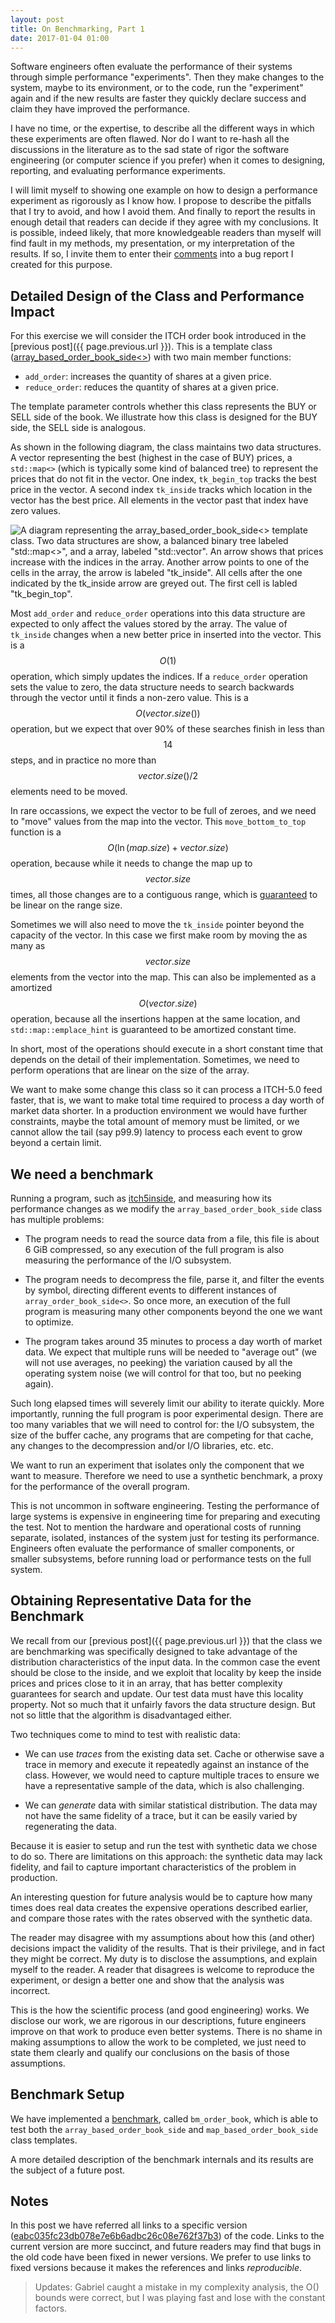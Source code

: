 ```yaml
---
layout: post
title: On Benchmarking, Part 1
date: 2017-01-04 01:00
---
```


Software engineers often evaluate the performance of their systems
through simple performance "experiments".  Then they make changes to
the system, maybe to its environment, or to the code, run the
"experiment" again and if the new results are faster they quickly
declare success and claim they have improved the performance.

I have no time, or the expertise, to describe all the different ways
in which these experiments are often flawed.  Nor do I want to re-hash
all the discussions in the literature as to the sad state of rigor 
the software engineering (or computer science if you prefer) when it
comes to designing, reporting, and evaluating performance experiments.

I will limit myself to showing one example on how to
design a performance experiment as rigorously as I know how.
I propose to describe the pitfalls that I try to avoid,
and how I avoid them.
And finally to report the results in enough detail that readers can
decide if they agree with my conclusions.
It is possible, indeed likely, that more knowledgeable readers than
myself will find fault in my methods, my presentation, or my
interpretation of the results.
If so, I invite them to enter their
[comments](https://github.com/coryan/coryan.github.io/issues/1)
into a bug report I created for this purpose.

## Detailed Design of the Class and Performance Impact

For this exercise we will consider the ITCH order book introduced in
the [previous post]({{ page.previous.url }}).
This is a template class ([array_based_order_book_side<>](https://github.com/coryan/jaybeams/blob/eabc035fc23db078e7e6b6adbc26c08e762f37b3/jb/itch5/array_based_order_book.hpp#L127))
with two main member functions:

* `add_order`: increases the quantity of shares at a given price.
* `reduce_order`: reduces the quantity of shares at a given price.

The template parameter controls whether this class represents the BUY
or SELL side of the book.  We illustrate how this class is designed
for the BUY side, the SELL side is analogous.

As shown in the following diagram, the class maintains two data
structures.  A vector representing the best (highest in the case of
BUY) prices, a `std::map<>` (which is typically some kind of balanced
tree) to represent the prices that do not fit in the vector.
One index, `tk_begin_top` tracks the best price in the vector.  A
second index `tk_inside` tracks which location in the vector has the
best price.  All elements in the vector past that index have zero values.

![A diagram representing the array_based_order_book_side<> template
 class.  Two data structures are show, a balanced binary tree
 labeled "std::map<>", and a array, labeled "std::vector".
 An arrow shows that prices increase with the indices in the array.
 Another arrow points to one of the cells in the array, the arrow is
 labeled "tk_inside".
 All cells after the one indicated by the tk_inside arrow are greyed
 out.
 The first cell is labled "tk_begin_top".
 ](/public/2017-01-04-array_based_order_book_side-basic.svg
 "The array_based_order_book_side<> internal data structures.")

Most `add_order` and `reduce_order` operations into this data
structure are expected to only affect the values stored by the array.
The value of `tk_inside` changes when a new better price in inserted
into the vector.
This is a $$O(1)$$ operation, which simply updates the indices.
If a `reduce_order` operation sets the value to zero, the data
structure needs to search backwards through the vector until it finds
a non-zero value.
This is a $$O(vector.size())$$ operation, but we expect
that over 90% of these searches finish in less than $$14$$ steps,
and in practice no more than $$vector.size() / 2$$ elements need to be
moved.

In rare occassions, we expect the vector to be full of zeroes, and we
need to "move" values from the map into the vector.  This
`move_bottom_to_top` function is a
$$O(\ln(map.size)  + vector.size)$$ operation,
because while it needs to change the map up to $$vector.size$$ times,
all those changes are to a contiguous range, which is
[guaranteed](http://en.cppreference.com/w/cpp/container/map/erase) to
be linear on the range size.

Sometimes we will also need to move the `tk_inside` pointer beyond the
capacity of the vector.  In this case we first make room by moving the
as many as $$vector.size$$ elements from the vector into the map.
This can also be implemented as a amortized $$O(vector.size)$$
operation, because all the insertions happen at the same location, and
`std::map::emplace_hint` is guaranteed to be amortized constant time.

In short, most of the operations should execute in a short constant
time that depends on the detail of their implementation.
Sometimes, we need to perform operations that are linear on the size of
the array.

We want to make some change this class so it can process a ITCH-5.0
feed faster, that is, we want to make total time required to process a
day worth of market data shorter.
In a production environment we would have further constraints, maybe
the total amount of memory must be limited, or we cannot allow the
tail (say p99.9) latency to process each event to grow beyond a
certain limit.

## We need a benchmark

Running a program,
such as
[itch5inside](https://github.com/coryan/jaybeams/blob/eabc035fc23db078e7e6b6adbc26c08e762f37b3/tools/itch5inside.cpp),
and measuring how its performance changes as we modify the
`array_based_order_book_side` class has multiple problems:

* The program needs to read the source data from a file, this file is
about 6 GiB compressed, so any execution of the full program is also
measuring the performance of the I/O subsystem.

* The program needs to decompress the file, parse it, and filter the
events by symbol, directing different events to different instances of
`array_order_book_side<>`.  So once more, an execution of the full
program is measuring many other components beyond the one we want to
optimize.

* The program takes around 35 minutes to process a day worth of market
data.  We expect that multiple runs will be needed to "average out"
(we will not use averages, no peeking) the variation caused by all the
operating system noise (we will control for that too, but no peeking
again).

Such long elapsed times will severely limit our ability to iterate
quickly.
More importantly, running the full program is poor experimental
design.
There are too many variables that we will need to control for: the I/O
subsystem, the size of the buffer cache, any programs that are
competing for that cache, any changes to the decompression and/or I/O
libraries, etc. etc.

We want to run an experiment that isolates only the component that we
want to measure.  Therefore we need to use a synthetic benchmark, a
proxy for the performance of the overall program.

This is not uncommon in software engineering.  Testing the performance
of large systems is expensive in engineering time for preparing and
executing the test.  Not to mention the hardware and operational costs
of running separate, isolated, instances of the system just for
testing its performance.
Engineers often evaluate the performance of smaller components, or
smaller subsystems, before running load or performance tests on the
full system.

## Obtaining Representative Data for the Benchmark

We recall from our [previous post]({{ page.previous.url }}) that the
class we are benchmarking was specifically designed to take advantage
of the distribution characteristics of the input data.
In the common case the event should be close to the inside, and we
exploit that locality by keep the inside prices and prices close to it
in an array, that has better complexity guarantees for search and
update.
Our test data must have this locality property.  Not so much that it
unfairly favors the data structure design.  But not so little that the
algorithm is disadvantaged either.

Two techniques come to mind to test with realistic data:

* We can use *traces* from the existing data set.  Cache or otherwise
  save a trace in memory and execute it repeatedly against an instance
  of the class.  However, we would need to capture multiple traces to
  ensure we have a representative sample of the data, which is also
  challenging.

* We can *generate* data with similar statistical distribution.  The
  data may not have the same fidelity of a trace, but it can be easily
  varied by regenerating the data.

Because it is easier to setup and run the test with synthetic data we
chose to do so.
There are limitations on this approach: the synthetic data may lack
fidelity, and fail to capture important characteristics of the problem
in production.

An interesting question for future analysis would be to capture how
many times does real data creates the expensive operations described
earlier, and compare those rates with the rates observed with the
synthetic data.

The reader may disagree with my assumptions about how this (and other)
decisions impact the validity of the results.
That is their privilege, and in fact they might be correct.
My duty is to disclose the assumptions, and explain myself to the
reader.
A reader that disagrees is welcome to reproduce the experiment, or
design a better one and show that the analysis was incorrect.

This is the how the scientific process (and good engineering) works.
We disclose our work, we are rigorous in our descriptions,
future engineers improve on that work to produce even better systems.
There is no shame in making assumptions to allow the work to be completed,
we just need to state them clearly and qualify our conclusions on the
basis of those assumptions.

## Benchmark Setup

We have implemented a
[benchmark](https://github.com/coryan/jaybeams/blob/eabc035fc23db078e7e6b6adbc26c08e762f37b3/jb/itch5/bm_order_book.cpp),
called `bm_order_book`, which
is able to test both the `array_based_order_book_side` and
`map_based_order_book_side` class templates.

A more detailed description of the benchmark internals and its results
are the subject of a future post.

## Notes

In this post we have referred all links to a specific version
([eabc035fc23db078e7e6b6adbc26c08e762f37b3](https://github.com/coryan/jaybeams/tree/eabc035fc23db078e7e6b6adbc26c08e762f37b3))
of the code.
Links to the current version are more succinct, and future readers may
find that bugs in the old code have been fixed in newer versions.
We prefer to use links to fixed versions because it makes the
references and links *reproducible*.

> Updates: Gabriel caught a mistake in my complexity analysis, the O()
> bounds were correct, but I was playing fast and lose with the
> constant factors.
